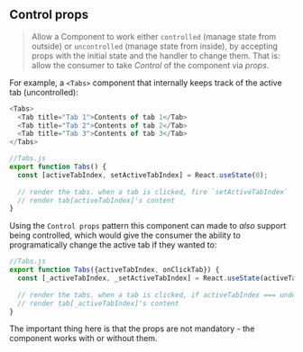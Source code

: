 ﻿## Control props

> Allow a Component to work either `controlled` (manage state from outside) or `uncontrolled` (manage state from inside), by accepting props with the initial state and the handler to change them. That is: allow the consumer to take _Control_ of the component via _props_.

For example, a `<Tabs>` component that internally keeps track of the active tab (uncontrolled):

```javascript
<Tabs>
  <Tab title="Tab 1">Contents of tab 1</Tab>
  <Tab title="Tab 2">Contents of tab 2</Tab>
  <Tab title="Tab 3">Contents of tab 3</Tab>
</Tabs>
```
```javascript
//Tabs.js
export function Tabs() {
  const [activeTabIndex, setActiveTabIndex] = React.useState(0);
  
  // render the tabs. when a tab is clicked, fire `setActiveTabIndex`
  // render tab[activeTabIndex]'s content
}
```

Using the `Control props` pattern this component can made to _also_ support being controlled, which would give the consumer the ability to programatically change the active tab if they wanted to:

```javascript
//Tabs.js
export function Tabs({activeTabIndex, onClickTab}) {  
  const [_activeTabIndex, _setActiveTabIndex] = React.useState(activeTabIndex === undefined ? 0 : );
  
  // render the tabs. when a tab is clicked, if activeTabIndex === undefined, fire _setActiveTabIndex. else, fire onClickTab
  // render tab[_activeTabIndex]'s content
}
```

The important thing here is that the props are not mandatory - the component works with or without them.
